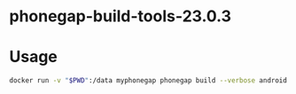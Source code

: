 # phonegap-build-tools-23.0.3

# Usage

```bash
docker run -v "$PWD":/data myphonegap phonegap build --verbose android -- --gradleArg=-PcdvBuildToolsVersion=23.0.3
```
